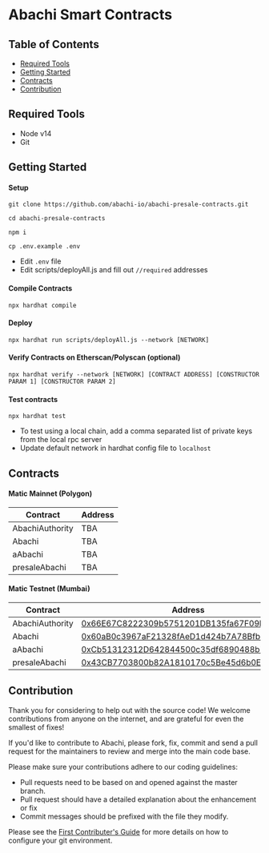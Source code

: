 # Abachi Smart Contracts

## Table of Contents
- [Required Tools](#required-tools)
- [Getting Started](#getting-started)
- [Contracts](#contracts)
- [Contribution](#contribution)


## Required Tools
* Node v14
* Git

## Getting Started

#### Setup
```
git clone https://github.com/abachi-io/abachi-presale-contracts.git

cd abachi-presale-contracts

npm i

cp .env.example .env
```

* Edit `.env` file
* Edit scripts/deployAll.js and fill out `//required` addresses

#### Compile Contracts

`npx hardhat compile`

#### Deploy

`npx hardhat run scripts/deployAll.js --network [NETWORK]`

#### Verify Contracts on Etherscan/Polyscan (optional)

`npx hardhat verify --network [NETWORK] [CONTRACT ADDRESS] [CONSTRUCTOR PARAM 1] [CONSTRUCTOR PARAM 2]`

#### Test contracts
`npx hardhat test`

* To test using a local chain, add a comma separated list of private keys from the local rpc server
* Update default network in hardhat config file to `localhost`

## Contracts

#### Matic Mainnet (Polygon)

|       Contract    | Address |
|     ------------- | ------------- |
| AbachiAuthority   | TBA  |
| Abachi            | TBA  |
| aAbachi           | TBA  |
| presaleAbachi     | TBA  |

#### Matic Testnet (Mumbai)

|       Contract    | Address |
|     ------------- | ------------- |
| AbachiAuthority   | [0x66E67C8222309b5751201DB135fa67F09b2dbB63](https://mumbai.polygonscan.com/address/0x66E67C8222309b5751201DB135fa67F09b2dbB63)  |
| Abachi            | [0x60aB0c3967aF21328fAeD1d424b7A78BfbcF76f3](https://mumbai.polygonscan.com/address/0x60aB0c3967aF21328fAeD1d424b7A78BfbcF76f3)  |
| aAbachi           | [0xCb51312312D642844500c35df6890488b7626df6](https://mumbai.polygonscan.com/address/0xCb51312312D642844500c35df6890488b7626df6)  |
| presaleAbachi     | [0x43CB7703800b82A1810170c5Be45d6b0E53dfc4E](https://mumbai.polygonscan.com/address/0x43CB7703800b82A1810170c5Be45d6b0E53dfc4E)  |

## Contribution

Thank you for considering to help out with the source code! We welcome contributions from anyone on the internet, and are grateful for even the smallest of fixes!

If you'd like to contribute to Abachi, please fork, fix, commit and send a pull request for the maintainers to review and merge into the main code base.

Please make sure your contributions adhere to our coding guidelines:

* Pull requests need to be based on and opened against the master branch.
* Pull request should have a detailed explanation about the enhancement or fix
* Commit messages should be prefixed with the file they modify.

Please see the [First Contributer's Guide](documentation/CONTRIBUTE.md) for more details on how to configure your git environment.



